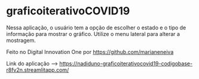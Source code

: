 # graficoiterativoCOVID19
Nessa aplicação, o usuário tem a opção de escolher o estado e o tipo de informação para mostrar o gráfico. Utilize o menu lateral para alterar a mostragem.

Feito no Digital Innovation One por https://github.com/marianeneiva

Link do aplicação -->
https://nadiduno-graficoiterativocovid19-codigobase-r8fv2n.streamlitapp.com/

